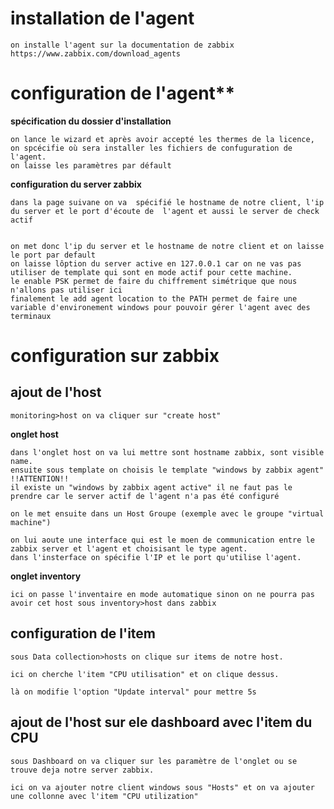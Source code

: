 # installation de l'agent
```
on installe l'agent sur la documentation de zabbix
https://www.zabbix.com/download_agents
```
# configuration de l'agent**

**spécification du dossier d'installation**
```
on lance le wizard et après avoir accepté les thermes de la licence, on spcécifie où sera installer les fichiers de confuguration de l'agent.
on laisse les paramètres par défault
```
**configuration du server zabbix**
```
dans la page suivane on va  spécifié le hostname de notre client, l'ip du server et le port d'écoute de  l'agent et aussi le server de check actif


on met donc l'ip du server et le hostname de notre client et on laisse le port par default
on laisse lôption du server active en 127.0.0.1 car on ne vas pas utiliser de template qui sont en mode actif pour cette machine.
le enable PSK permet de faire du chiffrement simétrique que nous n'allons pas utiliser ici
finalement le add agent location to the PATH permet de faire une variable d'environement windows pour pouvoir gérer l'agent avec des terminaux
```
# configuration sur zabbix

## ajout de l'host
```
monitoring>host on va cliquer sur "create host"
```
**onglet host**
```
dans l'onglet host on va lui mettre sont hostname zabbix, sont visible name.
ensuite sous template on choisis le template "windows by zabbix agent"
!!ATTENTION!!
il existe un "windows by zabbix agent active" il ne faut pas le prendre car le server actif de l'agent n'a pas été configuré

on le met ensuite dans un Host Groupe (exemple avec le groupe "virtual machine")

on lui aoute une interface qui est le moen de communication entre le zabbix server et l'agent et choisisant le type agent.
dans l'insterface on spécifie l'IP et le port qu'utilise l'agent.

```
**onglet inventory**
```
ici on passe l'inventaire en mode automatique sinon on ne pourra pas avoir cet host sous inventory>host dans zabbix
```
## configuration de l'item
```
sous Data collection>hosts on clique sur items de notre host.

ici on cherche l'item "CPU utilisation" et on clique dessus.

là on modifie l'option "Update interval" pour mettre 5s
```
## ajout de l'host sur ele dashboard avec l'item du CPU
```
sous Dashboard on va cliquer sur les paramètre de l'onglet ou se trouve deja notre server zabbix.

ici on va ajouter notre client windows sous "Hosts" et on va ajouter une collonne avec l'item "CPU utilization"
```

